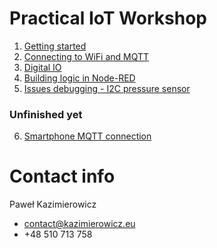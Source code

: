 # Practical IoT Workshop
1. [Getting started](getting_started.md)
2. [Connecting to WiFi and MQTT](connecting_to_wifi.md)
3. [Digital IO](digital_io.md)
5. [Building logic in Node-RED](nodered.md)
4. [Issues debugging - I2C pressure sensor](bmp280.md)


### Unfinished yet
6. [Smartphone MQTT connection](smartphone.md)

# Contact info
Paweł Kazimierowicz
* [contact@kazimierowicz.eu](contact@kazimierowicz.eu)
* +48 510 713 758